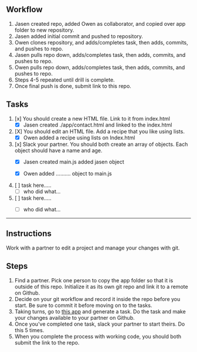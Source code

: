 ## Workflow

1. Jasen created repo, added Owen as collaborator, and copied over app folder to new repository.
2. Jasen added initial commit and pushed to repository.
3. Owen clones repository, and adds/completes task, then adds, commits, and pushes to repo.
4. Jasen pulls repo down, adds/completes task, then adds, commits, and pushes to repo.
5. Owen pulls repo down, adds/completes task, then adds, commits, and pushes to repo.
6. Steps 4-5 repeated until drill is complete.
7. Once final push is done, submit link to this repo.

## Tasks

1. [x] You should create a new HTML file. Link to it from index.html
    - [x] Jasen created ./app/contact.html and linked to the index.html

2. [X] You should edit an HTML file. Add a recipe that you like using lists.
    - [X] Owen added a recipe using lists on Index.html

3. [x] Slack your partner. You should both create an array of objects. Each object should have a name and age.
    - [x] Jasen created main.js added jasen object
    - [x] Owen added .......... object to main.js


4. [ ] task here.....
    - [ ] who did what...

5. [ ] task here.....
    - [ ] who did what...






----------------------

## Instructions

Work with a partner to edit a project and manage your changes with git.

## Steps
1. Find a partner. Pick one person to copy the app folder so that it is outside of this repo. Initialize it as its own git repo and link it to a remote on Github.
2. Decide on your git workflow and record it inside the repo before you start. Be sure to commit it before moving on to the tasks.
3. Taking turns, go to [this app](https://random-task-generator.firebaseapp.com) and generate a task. Do the task and make your changes available to your partner on Github.
4. Once you've completed one task, slack your partner to start theirs. Do this 5 times.
5. When you complete the process with working code, you should both submit the link to the repo.
